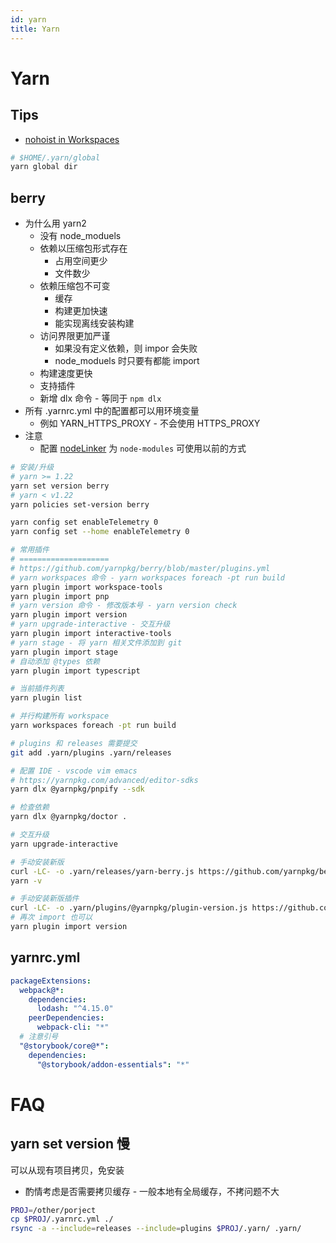 ```yaml
---
id: yarn
title: Yarn
---
```


# Yarn

## Tips
* [nohoist in Workspaces](https://classic.yarnpkg.com/blog/2018/02/15/nohoist/)

```bash
# $HOME/.yarn/global
yarn global dir
```

## berry
* 为什么用 yarn2
  * 没有 node_moduels
  * 依赖以压缩包形式存在
    * 占用空间更少
    * 文件数少
  * 依赖压缩包不可变
    * 缓存
    * 构建更加快速
    * 能实现离线安装构建
  * 访问界限更加严谨
    * 如果没有定义依赖，则 impor 会失败
    * node_moduels 时只要有都能 import
  * 构建速度更快
  * 支持插件
  * 新增 dlx 命令 - 等同于 `npm dlx`
* 所有 .yarnrc.yml 中的配置都可以用环境变量
  * 例如 YARN_HTTPS_PROXY - 不会使用 HTTPS_PROXY
* 注意
  * 配置 [nodeLinker](https://yarnpkg.com/configuration/yarnrc#nodeLinker) 为 `node-modules` 可使用以前的方式

```bash
# 安装/升级
# yarn >= 1.22
yarn set version berry
# yarn < v1.22
yarn policies set-version berry

yarn config set enableTelemetry 0
yarn config set --home enableTelemetry 0

# 常用插件
# ====================
# https://github.com/yarnpkg/berry/blob/master/plugins.yml
# yarn workspaces 命令 - yarn workspaces foreach -pt run build
yarn plugin import workspace-tools
yarn plugin import pnp
# yarn version 命令 - 修改版本号 - yarn version check
yarn plugin import version
# yarn upgrade-interactive - 交互升级
yarn plugin import interactive-tools
# yarn stage - 将 yarn 相关文件添加到 git
yarn plugin import stage
# 自动添加 @types 依赖
yarn plugin import typescript

# 当前插件列表
yarn plugin list

# 并行构建所有 workspace
yarn workspaces foreach -pt run build

# plugins 和 releases 需要提交
git add .yarn/plugins .yarn/releases

# 配置 IDE - vscode vim emacs
# https://yarnpkg.com/advanced/editor-sdks
yarn dlx @yarnpkg/pnpify --sdk

# 检查依赖
yarn dlx @yarnpkg/doctor .

# 交互升级
yarn upgrade-interactive

# 手动安装新版
curl -LC- -o .yarn/releases/yarn-berry.js https://github.com/yarnpkg/berry/raw/master/packages/yarnpkg-cli/bin/yarn.js
yarn -v

# 手动安装新版插件
curl -LC- -o .yarn/plugins/@yarnpkg/plugin-version.js https://github.com/yarnpkg/berry/raw/master/packages/plugin-version/bin/@yarnpkg/plugin-version.js
# 再次 import 也可以
yarn plugin import version
```

## yarnrc.yml

```yaml
packageExtensions:
  webpack@*:
    dependencies:
      lodash: "^4.15.0"
    peerDependencies:
      webpack-cli: "*"
  # 注意引号
  "@storybook/core@*":
    dependencies:
      "@storybook/addon-essentials": "*"


```

# FAQ
## yarn set version 慢

可以从现有项目拷贝，免安装

* 酌情考虑是否需要拷贝缓存 - 一般本地有全局缓存，不拷问题不大

```bash
PROJ=/other/porject
cp $PROJ/.yarnrc.yml ./
rsync -a --include=releases --include=plugins $PROJ/.yarn/ .yarn/
```
